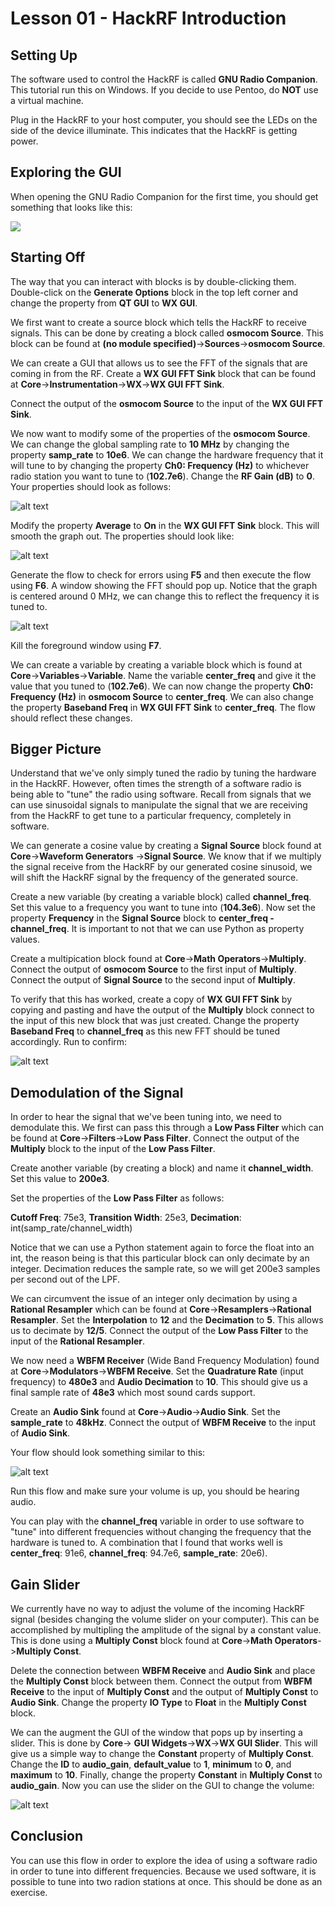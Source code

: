 # Lesson 01 - HackRF Introduction

## Setting Up

The software used to control the HackRF is called __GNU Radio Companion__. This tutorial run this on Windows.
If you decide to use Pentoo, do __NOT__ use a virtual machine.

Plug in the HackRF to your host computer, you should see the LEDs on the side of the device illuminate. This
indicates that the HackRF is getting power.

## Exploring the GUI

When opening the GNU Radio Companion for the first time, you should get something that looks like this:

![](https://github.com/dtokita/hackrf_wiki/blob/master/pics/PIC1.PNG)

## Starting Off

The way that you can interact with blocks is by double-clicking them. Double-click on the __Generate Options__
block in the top left corner and change the property from __QT GUI__ to __WX GUI__.

We first want to create a source block which tells the HackRF to receive signals. This can be done by creating
a block called __osmocom Source__. This block can be found at __(no module specified)__->__Sources__->__osmocom Source__.

We can create a GUI that allows us to see the FFT of the signals that are coming in from the RF. Create a
__WX GUI FFT Sink__ block that can be found at __Core__->__Instrumentation__->__WX__->__WX GUI FFT Sink__.

Connect the output of the __osmocom Source__ to the input of the __WX GUI FFT Sink__.

We now want to modify some of the properties of the __osmocom Source__. We can change the global sampling rate
to __10 MHz__ by changing the property __samp_rate__ to __10e6__. We can change the hardware frequency that it
will tune to by changing the property __Ch0: Frequency (Hz)__ to whichever radio station you want to tune to
(__102.7e6__). Change the __RF Gain (dB)__ to __0__. Your properties should look as follows:

![alt text](https://github.com/dtokita/hackrf_wiki/blob/master/pics/PIC3.PNG "osmocom Source properties")

Modify the property __Average__ to __On__ in the __WX GUI FFT Sink__ block. This will smooth the graph out.
The properties should look like:

![alt text](https://github.com/dtokita/hackrf_wiki/blob/master/pics/PIC4.PNG "WX GUI FFT Sink properties")

Generate the flow to check for errors using __F5__ and then execute the flow using __F6__. A window showing
the FFT should pop up. Notice that the graph is centered around 0 MHz, we can change this to reflect the 
frequency it is tuned to.

![alt text](https://github.com/dtokita/hackrf_wiki/blob/master/pics/PIC2.PNG "FFT Plot")

Kill the foreground window using __F7__.

We can create a variable by creating a variable block which is found at __Core__->__Variables__->__Variable__.
Name the variable __center_freq__ and give it the value that you tuned to (__102.7e6__). We can now change the
property __Ch0: Frequency (Hz)__ in __osmocom Source__ to __center_freq__. We can also change the property
__Baseband Freq__ in __WX GUI FFT Sink__ to __center_freq__. The flow should reflect these changes.

## Bigger Picture

Understand that we've only simply tuned the radio by tuning the hardware in the HackRF. However, often times
the strength of a software radio is being able to "tune" the radio using software. Recall from signals that
we can use sinusoidal signals to manipulate the signal that we are receiving from the HackRF to get tune
to a particular frequency, completely in software.

We can generate a cosine value by creating a __Signal Source__ block found at __Core__->__Waveform Generators__
->__Signal Source__. We know that if we multiply the signal receive from the HackRF by our generated cosine
sinusoid, we will shift the HackRF signal by the frequency of the generated source.

Create a new variable (by creating a variable block) called __channel_freq__. Set this value to a frequency
you want to tune into (__104.3e6__). Now set the property __Frequency__ in the __Signal Source__ block to
__center_freq - channel_freq__. It is important to not that we can use Python as property values.

Create a multipication block found at __Core__->__Math Operators__->__Multiply__. Connect the output of
__osmocom Source__ to the first input of __Multiply__. Connect the output of __Signal Source__ to the second
input of __Multiply__.

To verify that this has worked, create a copy of __WX GUI FFT Sink__ by copying and pasting and have the output
of the __Multiply__ block connect to the input of this new block that was just created. Change the property
__Baseband Freq__ to __channel_freq__ as this new FFT should be tuned accordingly. Run to confirm:

![alt text](https://github.com/dtokita/hackrf_wiki/blob/master/pics/PIC5.PNG "Shifted FFT")

## Demodulation of the Signal

In order to hear the signal that we've been tuning into, we need to demodulate this. We first can pass this 
through a __Low Pass Filter__ which can be found at __Core__->__Filters__->__Low Pass Filter__. Connect the
output of the __Multiply__ block to the input of the __Low Pass Filter__.

Create another variable (by creating a block) and name it __channel_width__. Set this value to __200e3__.

Set the properties of the __Low Pass Filter__ as follows:

__Cutoff Freq__: 75e3,
__Transition Width__: 25e3,
__Decimation__: int(samp_rate/channel_width)

Notice that we can use a Python statement again to force the float into an int, the reason being is that this
particular block can only decimate by an integer. Decimation reduces the sample rate, so we will get 200e3
samples per second out of the LPF.

We can circumvent the issue of an integer only decimation by using a __Rational Resampler__ which can be found
at __Core__->__Resamplers__->__Rational Resampler__. Set the __Interpolation__ to __12__ and the __Decimation__
to __5__. This allows us to decimate by __12/5__. Connect the output of the __Low Pass Filter__ to the input
of the __Rational Resampler__.

We now need a __WBFM Receiver__ (Wide Band Frequency Modulation) found at __Core__->__Modulators__->__WBFM Receive__.
Set the __Quadrature Rate__ (input frequency) to __480e3__ and __Audio Decimation__ to __10__. This should give us 
a final sample rate of __48e3__ which most sound cards support.

Create an __Audio Sink__ found at __Core__->__Audio__->__Audio Sink__. Set the __sample_rate__ to __48kHz__.
Connect the output of __WBFM Receive__ to the input of __Audio Sink__.

Your flow should look something similar to this:

![alt text](https://github.com/dtokita/hackrf_wiki/blob/master/pics/PIC6.PNG "Modulation Flow")

Run this flow and make sure your volume is up, you should be hearing audio.

You can play with the __channel_freq__ variable in order to use software to "tune" into different frequencies
without changing the frequency that the hardware is tuned to. A combination that I found that works well is
__center_freq__: 91e6, __channel_freq__: 94.7e6, __sample_rate__: 20e6).

## Gain Slider

We currently have no way to adjust the volume of the incoming HackRF signal (besides changing the volume slider
on your computer). This can be accomplished by multipling the amplitude of the signal by a constant value.
This is done using a __Multiply Const__ block found at __Core__->__Math Operators__->__Multiply Const__.

Delete the connection between __WBFM Receive__ and __Audio Sink__ and place the __Multiply Const__ block
between them. Connect the output from __WBFM Receive__ to the input of __Multiply Const__ and the output of
__Multiply Const__ to __Audio Sink__. Change the property __IO Type__ to __Float__ in the __Multiply Const__ block.

We can the augment the GUI of the window that pops up by inserting a slider. This is done by __Core__->
__GUI Widgets__->__WX__->__WX GUI Slider__. This will give us a simple way to change the __Constant__ property of
__Multiply Const__. Change the __ID__ to __audio_gain__, __default_value__ to __1__, __minimum__ to __0__, and
__maximum__ to __10__. Finally, change the property __Constant__ in __Multiply Const__ to __audio_gain__. Now you 
can use the slider on the GUI to change the volume:

![alt text](https://github.com/dtokita/hackrf_wiki/blob/master/pics/PIC7.PNG "GUI Slider")

## Conclusion

You can use this flow in order to explore the idea of using a software radio in order to tune into different
frequencies. Because we used software, it is possible to tune into two radion stations at once. This should be done
as an exercise. 

